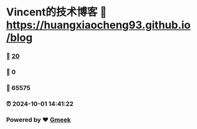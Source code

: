 # Vincent的技术博客 :link: https://huangxiaocheng93.github.io/blog 
### :page_facing_up: [20](https://huangxiaocheng93.github.io/blog/tag.html) 
### :speech_balloon: 0 
### :hibiscus: 65575 
### :alarm_clock: 2024-10-01 14:41:22 
### Powered by :heart: [Gmeek](https://github.com/Meekdai/Gmeek)
